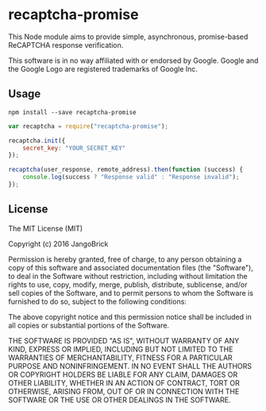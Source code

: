 # recaptcha-promise

This Node module aims to provide simple, asynchronous, promise-based ReCAPTCHA
response verification.

This software is in no way affiliated with or endorsed by Google.
Google and the Google Logo are registered trademarks of Google Inc.



## Usage

```
npm install --save recaptcha-promise
```

```javascript
var recaptcha = require("recaptcha-promise");

recaptcha.init({
    secret_key: "YOUR_SECRET_KEY"
});

recaptcha(user_response, remote_address).then(function (success) {
    console.log(success ? "Response valid" : "Response invalid");
});
```



## License

The MIT License (MIT)

Copyright (c) 2016 JangoBrick

Permission is hereby granted, free of charge, to any person obtaining a copy
of this software and associated documentation files (the "Software"), to deal
in the Software without restriction, including without limitation the rights
to use, copy, modify, merge, publish, distribute, sublicense, and/or sell
copies of the Software, and to permit persons to whom the Software is
furnished to do so, subject to the following conditions:

The above copyright notice and this permission notice shall be included in all
copies or substantial portions of the Software.

THE SOFTWARE IS PROVIDED "AS IS", WITHOUT WARRANTY OF ANY KIND, EXPRESS OR
IMPLIED, INCLUDING BUT NOT LIMITED TO THE WARRANTIES OF MERCHANTABILITY,
FITNESS FOR A PARTICULAR PURPOSE AND NONINFRINGEMENT. IN NO EVENT SHALL THE
AUTHORS OR COPYRIGHT HOLDERS BE LIABLE FOR ANY CLAIM, DAMAGES OR OTHER
LIABILITY, WHETHER IN AN ACTION OF CONTRACT, TORT OR OTHERWISE, ARISING FROM,
OUT OF OR IN CONNECTION WITH THE SOFTWARE OR THE USE OR OTHER DEALINGS IN THE
SOFTWARE.
